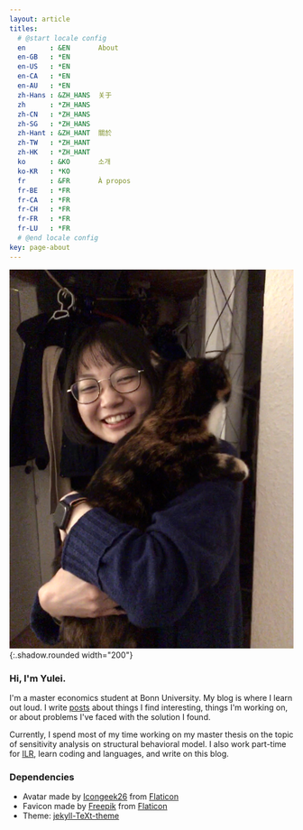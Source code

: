 ```yaml
---
layout: article
titles:
  # @start locale config
  en      : &EN       About
  en-GB   : *EN
  en-US   : *EN
  en-CA   : *EN
  en-AU   : *EN
  zh-Hans : &ZH_HANS  关于
  zh      : *ZH_HANS
  zh-CN   : *ZH_HANS
  zh-SG   : *ZH_HANS
  zh-Hant : &ZH_HANT  關於
  zh-TW   : *ZH_HANT
  zh-HK   : *ZH_HANT
  ko      : &KO       소개
  ko-KR   : *KO
  fr      : &FR       À propos
  fr-BE   : *FR
  fr-CA   : *FR
  fr-CH   : *FR
  fr-FR   : *FR
  fr-LU   : *FR
  # @end locale config
key: page-about
---
```


![about](https://github.com/Yuleii/Yuleii.github.io/raw/master/pictures/plog_pics/2021_january/20210117_3.JPG){:.shadow.rounded width="200"}
### Hi, I'm Yulei.

I'm a master economics student at Bonn University. My blog is where I learn out loud. I write [posts](https://yuleii.github.io/archive.html) about things I find interesting, things I'm working on, or about problems I've faced with the solution I found.

Currently, I spend most of my time working on my master thesis on the topic of sensitivity analysis on structural behavioral model. I also work part-time for [ILR](https://www.ilr1.uni-bonn.de/en), learn coding and languages, and write on this blog.


### Dependencies

* Avatar made by [Icongeek26](https://www.flaticon.com/authors/icongeek26) from [Flaticon](www.flaticon.com)  
* Favicon made by [Freepik](https://www.flaticon.com/authors/freepik) from [Flaticon](www.flaticon.com)  
* Theme: [jekyll-TeXt-theme](https://github.com/kitian616/jekyll-TeXt-theme)
